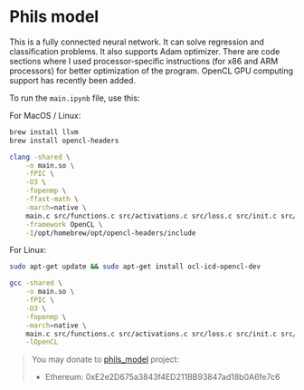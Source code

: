 # Phils model

This is a fully connected neural network. It can solve regression and classification problems. It also supports Adam optimizer. There are code sections where I used processor-specific instructions (for x86 and ARM processors) for better optimization of the program. OpenCL GPU computing support has recently been added.

To run the `main.ipynb` file, use this:

For MacOS / Linux:

```sh
brew install llvm
brew install opencl-headers

clang -shared \
    -o main.so \
    -fPIC \
    -O3 \
    -fopenmp \
    -ffast-math \
    -march=native \
    main.c src/functions.c src/activations.c src/loss.c src/init.c src/json.c src/adam.c src/forward.c src/backward.c src/logger.c src/predict.c \
    -framework OpenCL \
    -I/opt/homebrew/opt/opencl-headers/include
```

For Linux:

```sh
sudo apt-get update && sudo apt-get install ocl-icd-opencl-dev

gcc -shared \
    -o main.so \
    -fPIC \
    -O3 \
    -fopenmp \
    -march=native \
    main.c src/functions.c src/activations.c src/loss.c src/init.c src/json.c src/adam.c src/forward.c src/backward.c src/logger.c src/predict.c \
    -lOpenCL
```

> You may donate to [phils_model](https://github.com/PHILIPP111007/ML/tree/main/phils_model) project:
>
> * Ethereum: 0xE2e2D675a3843f4ED211BB93847ad18b0A6fe7c6
